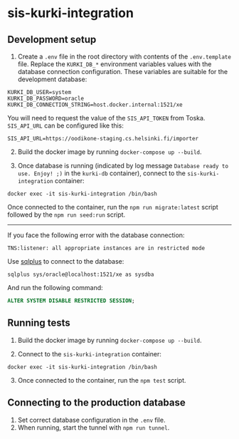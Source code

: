 # sis-kurki-integration

## Development setup

1. Create a `.env` file in the root directory with contents of the `.env.template` file. Replace the `KURKI_DB_*` environment variables values with the database connection configuration. These variables are suitable for the development database:

```
KURKI_DB_USER=system
KURKI_DB_PASSWORD=oracle
KURKI_DB_CONNECTION_STRING=host.docker.internal:1521/xe
```

You will need to request the value of the `SIS_API_TOKEN` from Toska. `SIS_API_URL` can be configured like this:

```
SIS_API_URL=https://oodikone-staging.cs.helsinki.fi/importer
```

2. Build the docker image by running `docker-compose up --build`.

3. Once database is running (indicated by log message `Database ready to use. Enjoy! ;)` in the `kurki-db` container), connect to the `sis-kurki-integration` container:

```
docker exec -it sis-kurki-integration /bin/bash
```

Once connected to the container, run the `npm run migrate:latest` script followed by the `npm run seed:run` script.

---

If you face the following error with the database connection:

```
TNS:listener: all appropriate instances are in restricted mode
```

Use [sqlplus](https://zwbetz.com/install-sqlplus-on-a-mac/) to connect to the database:

```
sqlplus sys/oracle@localhost:1521/xe as sysdba
```

And run the following command:

```sql
ALTER SYSTEM DISABLE RESTRICTED SESSION;
```

## Running tests

1. Build the docker image by running `docker-compose up --build`.

2. Connect to the `sis-kurki-integration` container:

```
docker exec -it sis-kurki-integration /bin/bash
```

3. Once connected to the container, run the `npm test` script.

## Connecting to the production database

1. Set correct database configuration in the `.env` file.
2. When running, start the tunnel with `npm run tunnel`.
